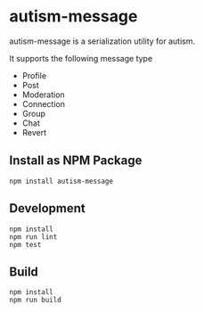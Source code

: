 # autism-message

autism-message is a serialization utility for autism. 

It supports the following message type
- Profile
- Post
- Moderation
- Connection
- Group
- Chat
- Revert

## Install as NPM Package

```
npm install autism-message
```

## Development

```
npm install
npm run lint
npm test
```

## Build

```
npm install
npm run build
```